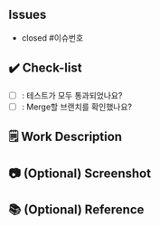 ## Issues

- closed #이슈번호

## ✔️ Check-list

- [ ] : 테스트가 모두 통과되었나요?
- [ ] : Merge할 브랜치를 확인했나요?

## 🗒️ Work Description

## 📷 (Optional) Screenshot

## 📚 (Optional) Reference

